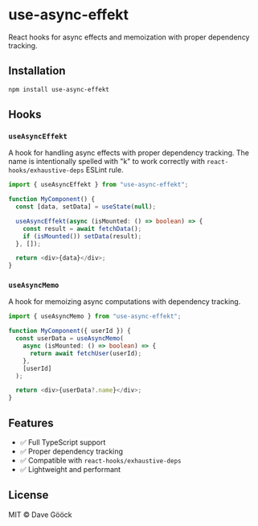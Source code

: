 # use-async-effekt

React hooks for async effects and memoization with proper dependency tracking.

## Installation

```bash
npm install use-async-effekt
```

## Hooks

### `useAsyncEffekt`

A hook for handling async effects with proper dependency tracking. The name is intentionally spelled with "k" to work correctly with `react-hooks/exhaustive-deps` ESLint rule.

```typescript
import { useAsyncEffekt } from "use-async-effekt";

function MyComponent() {
  const [data, setData] = useState(null);

  useAsyncEffekt(async (isMounted: () => boolean) => {
    const result = await fetchData();
    if (isMounted()) setData(result);
  }, []);

  return <div>{data}</div>;
}
```

### `useAsyncMemo`

A hook for memoizing async computations with dependency tracking.

```typescript
import { useAsyncMemo } from "use-async-effekt";

function MyComponent({ userId }) {
  const userData = useAsyncMemo(
    async (isMounted: () => boolean) => {
      return await fetchUser(userId);
    },
    [userId]
  );

  return <div>{userData?.name}</div>;
}
```

## Features

- ✅ Full TypeScript support
- ✅ Proper dependency tracking
- ✅ Compatible with `react-hooks/exhaustive-deps`
- ✅ Lightweight and performant

## License

MIT © Dave Gööck
